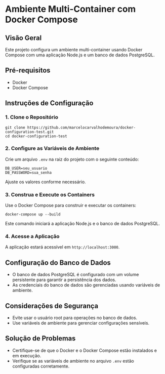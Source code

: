 # Ambiente Multi-Container com Docker Compose

## Visão Geral
Este projeto configura um ambiente multi-container usando Docker Compose com uma aplicação Node.js e um banco de dados PostgreSQL.

## Pré-requisitos
- Docker
- Docker Compose

## Instruções de Configuração

### 1. Clone o Repositório
```
git clone https://github.com/marcelocarvalhodemoura/docker-configuration-test.git
cd docker-configuration-test
```

### 2. Configure as Variáveis de Ambiente
Crie um arquivo `.env` na raiz do projeto com o seguinte conteúdo:
```
DB_USER=seu_usuario
DB_PASSWORD=sua_senha
```
Ajuste os valores conforme necessário.

### 3. Construa e Execute os Containers
Use o Docker Compose para construir e executar os containers:
```
docker-compose up --build
```
Este comando iniciará a aplicação Node.js e o banco de dados PostgreSQL.

### 4. Acesse a Aplicação
A aplicação estará acessível em `http://localhost:3000`.

## Configuração do Banco de Dados
- O banco de dados PostgreSQL é configurado com um volume persistente para garantir a persistência dos dados.
- As credenciais do banco de dados são gerenciadas usando variáveis de ambiente.

## Considerações de Segurança
- Evite usar o usuário root para operações no banco de dados.
- Use variáveis de ambiente para gerenciar configurações sensíveis.

## Solução de Problemas
- Certifique-se de que o Docker e o Docker Compose estão instalados e em execução.
- Verifique se as variáveis de ambiente no arquivo `.env` estão configuradas corretamente.
